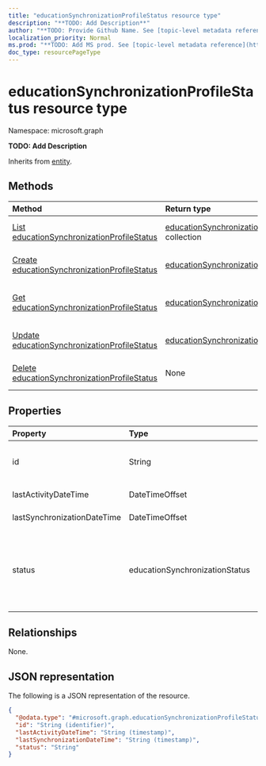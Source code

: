 ```yaml
---
title: "educationSynchronizationProfileStatus resource type"
description: "**TODO: Add Description**"
author: "**TODO: Provide Github Name. See [topic-level metadata reference](https://msgo.azurewebsites.net/add/document/guidelines/metadata.html#topic-level-metadata)**"
localization_priority: Normal
ms.prod: "**TODO: Add MS prod. See [topic-level metadata reference](https://msgo.azurewebsites.net/add/document/guidelines/metadata.html#topic-level-metadata)**"
doc_type: resourcePageType
---
```


# educationSynchronizationProfileStatus resource type

Namespace: microsoft.graph



**TODO: Add Description**


Inherits from [entity](../resources/entity.md).

## Methods
|Method|Return type|Description|
|:---|:---|:---|
|[List educationSynchronizationProfileStatus](../api/educationsynchronizationprofilestatus-list.md)|[educationSynchronizationProfileStatus](../resources/educationsynchronizationprofilestatus.md) collection|Get a list of the [educationSynchronizationProfileStatus](../resources/educationsynchronizationprofilestatus.md) objects and their properties.|
|[Create educationSynchronizationProfileStatus](../api/educationsynchronizationprofilestatus-create.md)|[educationSynchronizationProfileStatus](../resources/educationsynchronizationprofilestatus.md)|Create a new [educationSynchronizationProfileStatus](../resources/educationsynchronizationprofilestatus.md) object.|
|[Get educationSynchronizationProfileStatus](../api/educationsynchronizationprofilestatus-get.md)|[educationSynchronizationProfileStatus](../resources/educationsynchronizationprofilestatus.md)|Read the properties and relationships of an [educationSynchronizationProfileStatus](../resources/educationsynchronizationprofilestatus.md) object.|
|[Update educationSynchronizationProfileStatus](../api/educationsynchronizationprofilestatus-update.md)|[educationSynchronizationProfileStatus](../resources/educationsynchronizationprofilestatus.md)|Update the properties of an [educationSynchronizationProfileStatus](../resources/educationsynchronizationprofilestatus.md) object.|
|[Delete educationSynchronizationProfileStatus](../api/educationsynchronizationprofilestatus-delete.md)|None|Deletes an [educationSynchronizationProfileStatus](../resources/educationsynchronizationprofilestatus.md) object.|

## Properties
|Property|Type|Description|
|:---|:---|:---|
|id|String|**TODO: Add Description** Inherited from [entity](../resources/entity.md)|
|lastActivityDateTime|DateTimeOffset|**TODO: Add Description**|
|lastSynchronizationDateTime|DateTimeOffset|**TODO: Add Description**|
|status|educationSynchronizationStatus|**TODO: Add Description**. Possible values are: `paused`, `inProgress`, `success`, `error`, `validationError`, `quarantined`, `unknownFutureValue`.|

## Relationships
None.

## JSON representation
The following is a JSON representation of the resource.
<!-- {
  "blockType": "resource",
  "keyProperty": "id",
  "@odata.type": "microsoft.graph.educationSynchronizationProfileStatus",
  "baseType": "microsoft.graph.entity",
  "openType": false
}
-->
``` json
{
  "@odata.type": "#microsoft.graph.educationSynchronizationProfileStatus",
  "id": "String (identifier)",
  "lastActivityDateTime": "String (timestamp)",
  "lastSynchronizationDateTime": "String (timestamp)",
  "status": "String"
}
```


